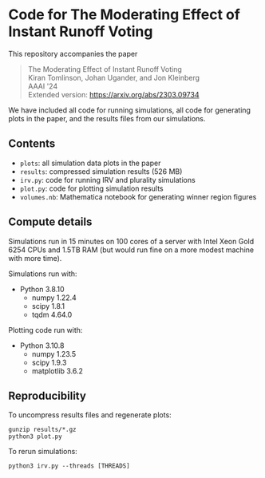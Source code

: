 # Code for The Moderating Effect of Instant Runoff Voting

This repository accompanies the paper 

> The Moderating Effect of Instant Runoff Voting <br> Kiran Tomlinson, Johan Ugander, and Jon Kleinberg <br> AAAI '24 <br> Extended version: https://arxiv.org/abs/2303.09734

We have included all code for running simulations, all code for generating plots in the paper, and the results files from our simulations.

## Contents
- `plots`: all simulation data plots in the paper
- `results`: compressed simulation results (526 MB)
- `irv.py`: code for running IRV and plurality simulations
- `plot.py`: code for plotting simulation results
- `volumes.nb`: Mathematica notebook for generating winner region figures

## Compute details
Simulations run in 15 minutes on 100 cores of a server with Intel Xeon Gold 6254 CPUs and 1.5TB RAM (but would run fine on a more modest machine with more time).

Simulations run with:
-  Python 3.8.10
    - numpy 1.22.4
    - scipy 1.8.1
    - tqdm 4.64.0 

Plotting code run with:
- Python 3.10.8
    - numpy 1.23.5
    - scipy 1.9.3
    - matplotlib 3.6.2

## Reproducibility
To uncompress results files and regenerate plots:
```
gunzip results/*.gz
python3 plot.py
```

To rerun simulations:
```
python3 irv.py --threads [THREADS]
```

